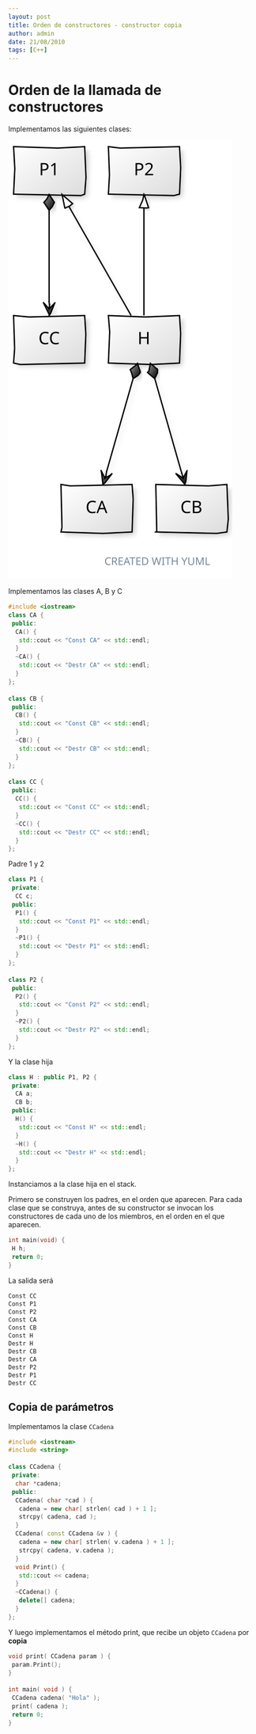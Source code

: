 ```yaml
---
layout: post
title: Orden de constructores - constructor copia
author: admin
date: 21/08/2010
tags: [C++]
---
```


# Orden de la llamada de constructores

Implementamos las siguientes clases:

![Diagrama de clases](/assets/2010/08/2010-08-21-Constructor-de-copia-Orden.svg)

Implementamos las clases A, B y C

```cpp
#include <iostream>
class CA {
 public:
  CA() {
   std::cout << "Const CA" << std::endl;
  }
  ~CA() {
   std::cout << "Destr CA" << std::endl;
  }
};

class CB {
 public:
  CB() {
   std::cout << "Const CB" << std::endl;
  }
  ~CB() {
   std::cout << "Destr CB" << std::endl;
  }
};

class CC {
 public:
  CC() {
   std::cout << "Const CC" << std::endl;
  }
  ~CC() {
   std::cout << "Destr CC" << std::endl;
  }
};
```

Padre 1 y 2

```cpp
class P1 {
 private:
  CC c;
 public:
  P1() {
   std::cout << "Const P1" << std::endl;
  }
  ~P1() {
   std::cout << "Destr P1" << std::endl;
  }
};

class P2 {
 public:
  P2() {
   std::cout << "Const P2" << std::endl;
  }
  ~P2() {
   std::cout << "Destr P2" << std::endl;
  }
};
```

Y la clase hija

```cpp
class H : public P1, P2 {
 private:
  CA a;
  CB b;
 public:
  H() {
   std::cout << "Const H" << std::endl;
  }
  ~H() {
   std::cout << "Destr H" << std::endl;
  }
};
```

Instanciamos a la clase hija en el stack.

Primero se construyen los padres, en el orden que aparecen. Para cada clase que se construya, antes de su constructor se invocan los constructores de cada uno de los miembros, en el orden en el que aparecen.

```cpp
int main(void) {
 H h;
 return 0;
}
```

La salida será

```
Const CC
Const P1
Const P2
Const CA
Const CB
Const H
Destr H
Destr CB
Destr CA
Destr P2
Destr P1
Destr CC
```

## Copia de parámetros

Implementamos la clase `CCadena`

```cpp
#include <iostream>
#include <string>

class CCadena {
 private:
  char *cadena;
 public:
  CCadena( char *cad ) {
   cadena = new char[ strlen( cad ) + 1 ];
   strcpy( cadena, cad );
  }
  CCadena( const CCadena &v ) {
   cadena = new char[ strlen( v.cadena ) + 1 ];
   strcpy( cadena, v.cadena );
  }
  void Print() {
   std::cout << cadena;
  }
  ~CCadena() {
   delete[] cadena;
  }
};
```

Y luego implementamos el método print, que recibe un objeto `CCadena` por **copia**

```cpp
void print( CCadena param ) {
 param.Print();
}

int main( void ) {
 CCadena cadena( "Hola" );
 print( cadena );
 return 0;
}
```
